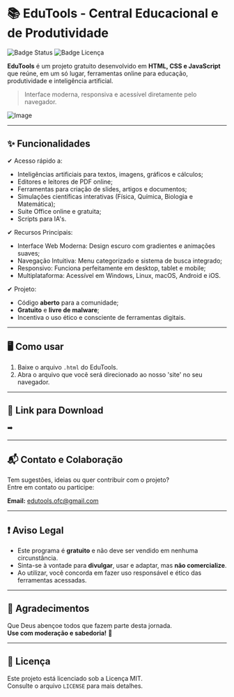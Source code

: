 # 📚 EduTools - Central Educacional e de Produtividade

![Badge Status](https://img.shields.io/badge/status-em%20desenvolvimento-blue)
![Badge Licença](https://img.shields.io/badge/licen%C3%A7a-MIT-green)

**EduTools** é um projeto gratuito desenvolvido em **HTML, CSS e JavaScript** que reúne, em um só lugar, ferramentas online para educação, produtividade e inteligência artificial.

> Interface moderna, responsiva e acessível diretamente pelo navegador.

![Image](https://github.com/user-attachments/assets/5111cb69-f5fa-4ecd-9255-a7652fa1073f)

---

## ✨ Funcionalidades

✔ Acesso rápido a:
- Inteligências artificiais para textos, imagens, gráficos e cálculos;
- Editores e leitores de PDF online;
- Ferramentas para criação de slides, artigos e documentos;
- Simulações científicas interativas (Física, Química, Biologia e Matemática);
- Suite Office online e gratuita;
- Scripts para IA's.

✔ Recursos Principais:
- Interface Web Moderna: Design escuro com gradientes e animações suaves;
- Navegação Intuitiva: Menu categorizado e sistema de busca integrado;
- Responsivo: Funciona perfeitamente em desktop, tablet e mobile;
- Multiplataforma: Acessível em Windows, Linux, macOS, Android e iOS.

✔ Projeto:
- Código **aberto** para a comunidade;
- **Gratuito** e **livre de malware**;
- Incentiva o uso ético e consciente de ferramentas digitais.

---

## 🖥️ Como usar

1. Baixe o arquivo `.html` do EduTools.
2. Abra o arquivo que vocẽ será direcionado ao nosso 'site' no seu navegador.

---

## 🔗 Link para Download

➡️ 

---

## 📬 Contato e Colaboração

Tem sugestões, ideias ou quer contribuir com o projeto?  
Entre em contato ou participe:

**Email:** edutools.ofc@gmail.com

---

## ❗ Aviso Legal

- Este programa é **gratuito** e não deve ser vendido em nenhuma circunstância.  
- Sinta-se à vontade para **divulgar**, usar e adaptar, mas **não comercialize**.  
- Ao utilizar, você concorda em fazer uso responsável e ético das ferramentas acessadas.

---

## 🙏 Agradecimentos

Que Deus abençoe todos que fazem parte desta jornada.  
**Use com moderação e sabedoria!** 💙

---

## 📄 Licença

Este projeto está licenciado sob a Licença MIT.  
Consulte o arquivo `LICENSE` para mais detalhes.

